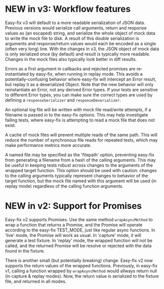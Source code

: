 NEW in v3: Workflow features
============================

Easy-fix v3 will default to a more readable serialization of JSON data.  Previous versions would serialize call arguments, return and response values as (an escaped) string, and serialize the whole object of mock data to write the mock file to disk.  A result of this double serialization is arguments and response/return values would each be encoded as a single (often very long) line.  With the changes in v3, the JSON object of mock data is only serialized once (by default) and result is typically more readable.  Changes in the mock files also typically look better in diff results.

Errors as a first argument in callbacks and rejected promises are re-instantiated by easy-fix, when running in replay mode.  This avoids a potentially-confusing behavior where easy-fix will intercept an Error result, but replay it as a deserialized Object.  Note that the new behavior will only reinstantiate an Error, not any derived Error types.  If your tests are sensitive to different Error types, you can make sure the correct types are used by defining a `responseSerializer` and `responseDeserializer`.

An optional log file will be written with mock file read/write attempts, if a filename is passed in to the easy-fix options.  This may help investigate failing tests, where easy-fix is attempting to read a mock file that does not exist.

A cache of mock files will prevent multiple reads of the same path.  This will reduce the number of synchronous file reads for repeated tests, which may make performance metrics more accurate.

A named file may be specified as the 'filepath' option, preventing easy-fix from generating a filename from a hash of the calling arguments.  This may be useful in keeping tests robust across changes to the arguments of the wrapped target function.  This option should be used with caution: changes to the calling arguments typically represent changes to behavior of the target function, but the mock file named with this argument will be used (in replay mode) regardless of the calling function arguments.


NEW in v2: Support for Promises
===============================

Easy-fix v2 supports Promises.  Use the same method `wrapAsyncMethod` to wrap a function that returns a Promise, and the Promise will operate according to the easy-fix TEST_MODE, just like regular async functions.  In 'live' mode, the Promise will work as usual.  In 'capture' mode, it will generate a test fixture.  In 'replay' mode, the wrapped function will not be called, and the returned Promise will be resolve or rejected with the data found in the fixture.

There is another small (but potentially breaking) change.  Easy-fix v2 now supports the return values of the wrapped functions.  Previously, in easy-fix v1, calling a function wrapped by `wrapAsyncMethod` would allways return null (in capture & replay modes).  Now, the return value is serialized to the fixture file, and returned in all modes.
